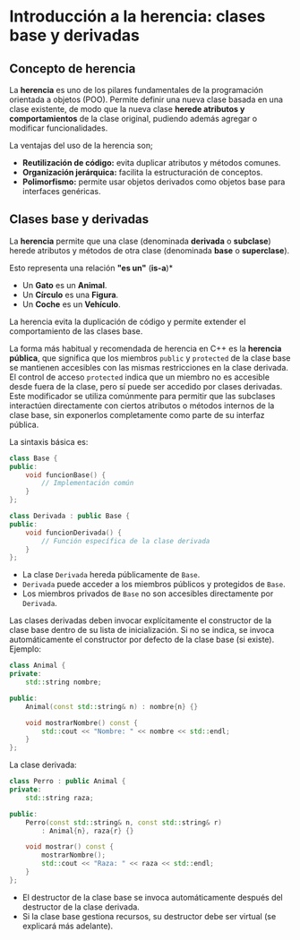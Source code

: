 # Introducción a la herencia: clases base y derivadas

## Concepto de herencia

La **herencia** es uno de los pilares fundamentales de la programación orientada a objetos (POO). Permite definir una nueva clase basada en una clase existente, de modo que la nueva clase **herede atributos y comportamientos** de la clase original, pudiendo además agregar o modificar funcionalidades.

La ventajas del uso de la herencia son;

* **Reutilización de código:** evita duplicar atributos y métodos comunes.
* **Organización jerárquica:** facilita la estructuración de conceptos.
* **Polimorfismo:** permite usar objetos derivados como objetos base para interfaces genéricas.

## Clases base y derivadas

La **herencia** permite que una clase (denominada **derivada** o **subclase**) herede atributos y métodos de otra clase (denominada **base** o **superclase**).

Esto representa una relación **"es un"** (**is-a**)*

* Un **Gato** es un **Animal**.
* Un **Círculo** es una **Figura**.
* Un **Coche** es un **Vehículo**.

La herencia evita la duplicación de código y permite extender el comportamiento de las clases base.

La forma más habitual y recomendada de herencia en C++ es la **herencia pública**, que significa que los miembros `public` y `protected` de la clase base se mantienen accesibles con las mismas restricciones en la clase derivada. El control de acceso `protected` indica que un miembro no es accesible desde fuera de la clase, pero sí puede ser accedido por clases derivadas. Este modificador se utiliza comúnmente para permitir que las subclases interactúen directamente con ciertos atributos o métodos internos de la clase base, sin exponerlos completamente como parte de su interfaz pública.

La sintaxis básica es:

```cpp
class Base {
public:
    void funcionBase() {
        // Implementación común
    }
};

class Derivada : public Base {
public:
    void funcionDerivada() {
        // Función específica de la clase derivada
    }
};
```

* La clase `Derivada` hereda públicamente de `Base`.
* `Derivada` puede acceder a los miembros públicos y protegidos de `Base`.
* Los miembros privados de `Base` no son accesibles directamente por `Derivada`.


Las clases derivadas deben invocar explícitamente el constructor de la clase base dentro de su lista de inicialización. Si no se indica, se invoca automáticamente el constructor por defecto de la clase base (si existe). Ejemplo:

```cpp
class Animal {
private:
    std::string nombre;

public:
    Animal(const std::string& n) : nombre{n} {}

    void mostrarNombre() const {
        std::cout << "Nombre: " << nombre << std::endl;
    }
};
```

La clase derivada:

```cpp
class Perro : public Animal {
private:
    std::string raza;

public:
    Perro(const std::string& n, const std::string& r)
        : Animal{n}, raza{r} {}

    void mostrar() const {
        mostrarNombre();
        std::cout << "Raza: " << raza << std::endl;
    }
};
```

* El destructor de la clase base se invoca automáticamente después del destructor de la clase derivada.
* Si la clase base gestiona recursos, su destructor debe ser virtual (se explicará más adelante).

